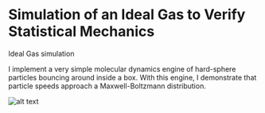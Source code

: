 # Simulation of an Ideal Gas to Verify Statistical Mechanics
Ideal Gas simulation

I implement a very simple molecular dynamics engine of hard-sphere particles
bouncing around inside a box. With this engine, I demonstrate that particle speeds approach a
Maxwell-Boltzmann distribution.

![alt text](http://url/to/img.png)
